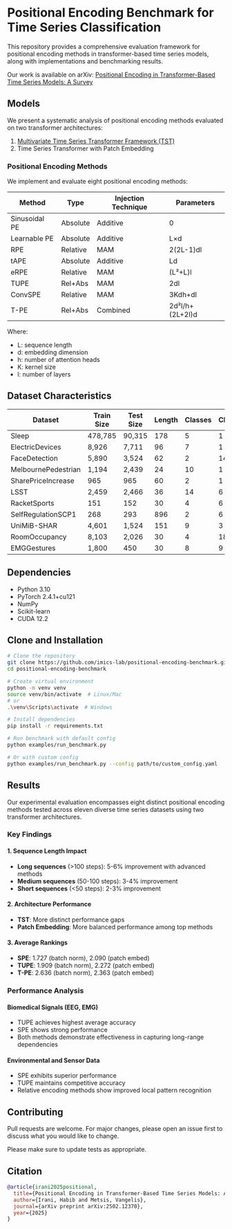 

<!-- TITLE -->
# Positional Encoding Benchmark for Time Series Classification

This repository provides a comprehensive evaluation framework for positional encoding methods in transformer-based time series models, along with implementations and benchmarking results.

Our work is available on arXiv: [Positional Encoding in Transformer-Based Time Series Models: A Survey](https://arxiv.org/abs/2502.12370)

## Models

We present a systematic analysis of positional encoding methods evaluated on two transformer architectures:
1. [Multivariate Time Series Transformer Framework (TST)](https://github.com/gzerveas/mvts_transformer)
2. Time Series Transformer with Patch Embedding 



### Positional Encoding Methods
We implement and evaluate eight positional encoding methods:

| Method | Type | Injection Technique | Parameters |
|--------|------|-------------------|------------|
| Sinusoidal PE | Absolute | Additive | 0 |
| Learnable PE | Absolute | Additive | L×d |
| RPE | Relative | MAM | 2(2L-1)dl |
| tAPE | Absolute | Additive | Ld |
| eRPE | Relative | MAM | (L²+L)l |
| TUPE | Rel+Abs | MAM | 2dl |
| ConvSPE | Relative | MAM | 3Kdh+dl |
| T-PE | Rel+Abs | Combined | 2d²l/h+(2L+2l)d |

Where:
- L: sequence length
- d: embedding dimension
- h: number of attention heads
- K: kernel size
- l: number of layers

## Dataset Characteristics

| Dataset | Train Size | Test Size | Length | Classes | Channels | Type |
|---------|------------|-----------|---------|----------|-----------|------|
| Sleep | 478,785 | 90,315 | 178 | 5 | 1 | EEG |
| ElectricDevices | 8,926 | 7,711 | 96 | 7 | 1 | Device |
| FaceDetection | 5,890 | 3,524 | 62 | 2 | 144 | EEG |
| MelbournePedestrian | 1,194 | 2,439 | 24 | 10 | 1 | Traffic |
| SharePriceIncrease | 965 | 965 | 60 | 2 | 1 | Financial |
| LSST | 2,459 | 2,466 | 36 | 14 | 6 | Other |
| RacketSports | 151 | 152 | 30 | 4 | 6 | HAR |
| SelfRegulationSCP1 | 268 | 293 | 896 | 2 | 6 | EEG |
| UniMiB-SHAR | 4,601 | 1,524 | 151 | 9 | 3 | HAR |
| RoomOccupancy | 8,103 | 2,026 | 30 | 4 | 18 | Sensor |
| EMGGestures | 1,800 | 450 | 30 | 8 | 9 | EMG |

## Dependencies
- Python 3.10
- PyTorch 2.4.1+cu121
- NumPy
- Scikit-learn
- CUDA 12.2 

## Clone and Installation

```bash
# Clone the repository
git clone https://github.com/imics-lab/positional-encoding-benchmark.git
cd positional-encoding-benchmark

# Create virtual environment
python -m venv venv
source venv/bin/activate  # Linux/Mac
# or
.\venv\Scripts\activate  # Windows

# Install dependencies
pip install -r requirements.txt

# Run benchmark with default config
python examples/run_benchmark.py

# Or with custom config
python examples/run_benchmark.py --config path/to/custom_config.yaml
```

## Results

Our experimental evaluation encompasses eight distinct positional encoding methods tested across eleven diverse time series datasets using two transformer architectures.

### Key Findings

#### 1. Sequence Length Impact
- **Long sequences** (>100 steps): 5-6% improvement with advanced methods
- **Medium sequences** (50-100 steps): 3-4% improvement
- **Short sequences** (<50 steps): 2-3% improvement

#### 2. Architecture Performance
- **TST**: More distinct performance gaps
- **Patch Embedding**: More balanced performance among top methods

#### 3. Average Rankings
- **SPE**: 1.727 (batch norm), 2.090 (patch embed)
- **TUPE**: 1.909 (batch norm), 2.272 (patch embed)
- **T-PE**: 2.636 (batch norm), 2.363 (patch embed)

### Performance Analysis

#### Biomedical Signals (EEG, EMG)
- TUPE achieves highest average accuracy
- SPE shows strong performance
- Both methods demonstrate effectiveness in capturing long-range dependencies

#### Environmental and Sensor Data
- SPE exhibits superior performance
- TUPE maintains competitive accuracy
- Relative encoding methods show improved local pattern recognition

<!-- CONTRIBUTING -->
## Contributing
Pull requests are welcome. For major changes, please open an issue first to discuss what you would like to change.

Please make sure to update tests as appropriate.


<!-- CITATION -->
## Citation

```bibtex
@article{irani2025positional,
  title={Positional Encoding in Transformer-Based Time Series Models: A Survey},
  author={Irani, Habib and Metsis, Vangelis},
  journal={arXiv preprint arXiv:2502.12370},
  year={2025}
}
```
